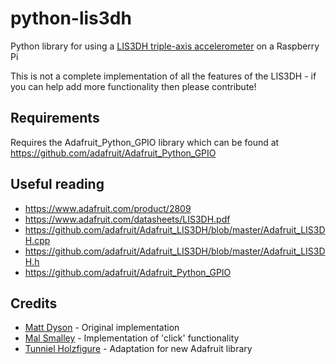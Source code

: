 # python-lis3dh
Python library for using a [LIS3DH triple-axis accelerometer](https://www.adafruit.com/products/2809) on a Raspberry Pi

This is not a complete implementation of all the features of the LIS3DH - if you can help add more functionality then please contribute!

## Requirements
Requires the Adafruit_Python_GPIO library which can be found at https://github.com/adafruit/Adafruit_Python_GPIO

## Useful reading
 * https://www.adafruit.com/product/2809
 * https://www.adafruit.com/datasheets/LIS3DH.pdf
 * https://github.com/adafruit/Adafruit_LIS3DH/blob/master/Adafruit_LIS3DH.cpp
 * https://github.com/adafruit/Adafruit_LIS3DH/blob/master/Adafruit_LIS3DH.h
 * https://github.com/adafruit/Adafruit_Python_GPIO

## Credits
 * [Matt Dyson](http://mattdyson.org) - Original implementation
 * [Mal Smalley](https://github.com/MalSmalley) - Implementation of 'click' functionality
 * [Tunniel Holzfigure](https://github.com/holzfigure) - Adaptation for new Adafruit library

